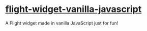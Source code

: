 # [flight-widget-vanilla-javascript](https://rocode2000.github.io/flight-widget-vanilla-javascript/)
A Flight widget made in vanilla JavaScript just for fun!
